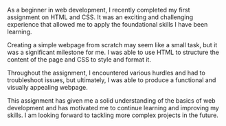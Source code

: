 As a beginner in web development, I recently completed my first assignment on HTML and CSS. It was an exciting and challenging experience that allowed me to apply the foundational skills I have been learning. 

Creating a simple webpage from scratch may seem like a small task, but it was a significant milestone for me. I was able to use HTML to structure the content of the page and CSS to style and format it. 

Throughout the assignment, I encountered various hurdles and had to troubleshoot issues, but ultimately, I was able to produce a functional and visually appealing webpage. 

This assignment has given me a solid understanding of the basics of web development and has motivated me to continue learning and improving my skills. I am looking forward to tackling more complex projects in the future.
